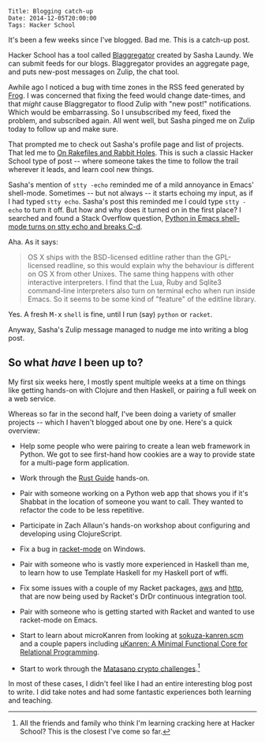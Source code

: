     Title: Blogging catch-up
    Date: 2014-12-05T20:00:00
    Tags: Hacker School

It's been a few weeks since I've blogged. Bad me. This is a catch-up
post.

Hacker School has a tool called [Blaggregator] created by Sasha Laundy.
We can submit feeds for our blogs. Blaggregator provides an aggregate
page, and puts new-post messages on Zulip, the chat tool.

[Blaggregator]: https://github.com/sursh/blaggregator

<!-- more -->

Awhile ago I noticed a bug with time zones in the RSS feed generated by
[Frog]. I was concerned that fixing the feed would change date-times,
and that _might_ cause Blaggregator to flood Zulip with "new post!"
notifications. Which would be embarrassing. So I unsubscribed my feed,
fixed the problem, and subscribed again. All went well, but Sasha
pinged me on Zulip today to follow up and make sure.

[Frog]: https://github.com/greghendershott/frog

That prompted me to check out Sasha's profile page and list of
projects. That led me to
[On Rakefiles and Rabbit Holes](http://blog.sashalaundy.com/blog/2013/03/25/on-rakefiles-and-rabbit-holes/).
This is such a classic Hacker School type of post -- where someone
takes the time to follow the trail wherever it leads, and learn cool
new things.

Sasha's mention of `stty -echo` reminded me of a mild annoyance in
Emacs' shell-mode. Sometimes -- but not always -- it starts echoing my
input, as if I had typed `stty echo`. Sasha's post this reminded me I
could type `stty -echo` to turn it off. But how and why does it turned
on in the first place? I searched and found a Stack Overflow question,
[Python in Emacs shell-mode turns on stty echo and breaks C-d](http://stackoverflow.com/questions/19246065/python-in-emacs-shell-mode-turns-on-stty-echo-and-breaks-c-d).

Aha. As it says:

> OS X ships with the BSD-licensed editline rather than the
> GPL-licensed readline, so this would explain why the behaviour is
> different on OS X from other Unixes. The same thing happens with
> other interactive interpreters. I find that the Lua, Ruby and
> Sqlite3 command-line interpreters also turn on terminal echo when
> run inside Emacs. So it seems to be some kind of "feature" of the
> editline library.

Yes. A fresh <kbd>M-x</kbd> `shell` is fine, until I run (say)
`python` or `racket`.

Anyway, Sasha's Zulip message managed to nudge me into writing a blog
post.

## So what _have_ I been up to?

My first six weeks here, I mostly spent multiple weeks at a time on
things like getting hands-on with Clojure and then Haskell, or pairing
a full week on a web service.

Whereas so far in the second half, I've been doing a variety of
smaller projects -- which I haven't blogged about one by one. Here's a
quick overview:

- Help some people who were pairing to create a lean web framework in
  Python. We got to see first-hand how cookies are a way to provide
  state for a multi-page form application.

- Work through the [Rust Guide] hands-on.

- Pair with someone working on a Python web app that shows you if it's
  Shabbat in the location of someone you want to call. They wanted to
  refactor the code to be less repetitive.

- Participate in Zach Allaun's hands-on workshop about configuring and
  developing using ClojureScript.

- Fix a bug in [racket-mode] on Windows.

- Pair with someone who is vastly more experienced in Haskell than me,
  to learn how to use Template Haskell for my Haskell port of wffi.

- Fix some issues with a couple of my Racket packages, [aws] and
  [http], that are now being used by Racket's DrDr continuous
  integration tool.

- Pair with someone who is getting started with Racket and wanted to
  use racket-mode on Emacs.

- Start to learn about microKanren from looking at [sokuza-kanren.scm]
  and a couple papers including
  [μKanren: A Minimal Functional Core for Relational Programming].

- Start to work through the [Matasano crypto challenges].[^1]

[Rust Guide]: http://doc.rust-lang.org/guide.html
[aws]: https://github.com/greghendershott/aws
[http]: https://github.com/greghendershott/http
[racket-mode]: https://github.com/greghendershott/racket-mode
[sokuza-kanren.scm]: http://pobox.com/~oleg/ftp/Scheme/sokuza-kanren.scm
[μKanren: A Minimal Functional Core for Relational Programming]: http://webyrd.net/scheme-2013/papers/HemannMuKanren2013.pdf
[Matasano crypto challenges]: http://cryptopals.com/

In most of these cases, I didn't feel like I had an entire interesting
blog post to write. I did take notes and had some fantastic
experiences both learning and teaching.

[^1]: All the friends and family who think I'm learning cracking here
at Hacker School? This is the closest I've come so far.
